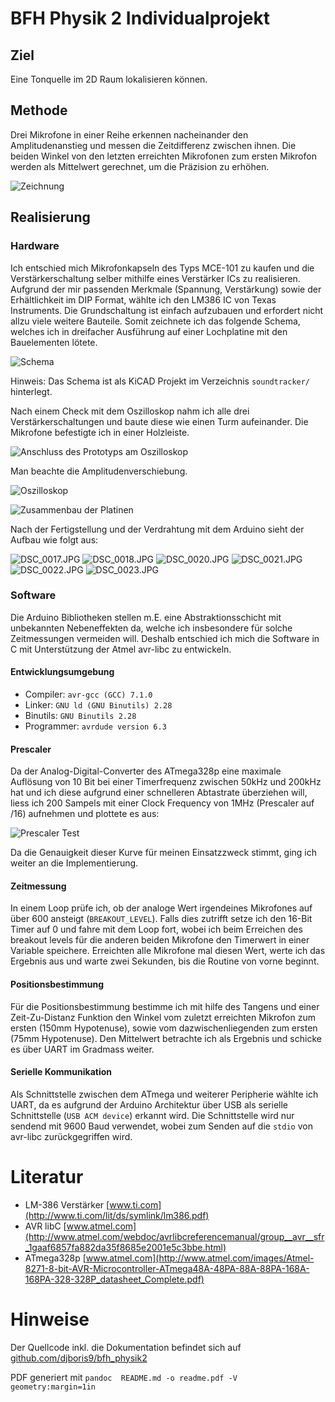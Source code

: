 # BFH Physik 2 Individualprojekt
## Ziel
Eine Tonquelle im 2D Raum lokalisieren können.

## Methode
Drei Mikrofone in einer Reihe erkennen nacheinander den Amplitudenanstieg und messen die Zeitdifferenz zwischen ihnen. Die beiden Winkel von den letzten erreichten Mikrofonen zum ersten Mikrofon werden als Mittelwert gerechnet, um die Präzision zu erhöhen.

![Zeichnung](img/geogebra.png)

## Realisierung
### Hardware
Ich entschied mich Mikrofonkapseln des Typs MCE-101 zu kaufen und die Verstärkerschaltung selber mithilfe eines Verstärker ICs zu realisieren.
Aufgrund der mir passenden Merkmale (Spannung, Verstärkung) sowie der Erhältlichkeit im DIP Format, wählte ich den LM386 IC von Texas Instruments.
Die Grundschaltung ist einfach aufzubauen und erfordert nicht allzu viele weitere Bauteile.
Somit zeichnete ich das folgende Schema, welches ich in dreifacher Ausführung auf einer Lochplatine mit den Bauelementen lötete.

![Schema](img/schema.png)

Hinweis: Das Schema ist als KiCAD Projekt im Verzeichnis `soundtracker/` hinterlegt.

Nach einem Check mit dem Oszilloskop nahm ich alle drei Verstärkerschaltungen und baute diese wie einen Turm aufeinander. Die Mikrofone befestigte ich in einer Holzleiste.

![Anschluss des Prototyps am Oszilloskop](img/oszi_schema.jpg)

Man beachte die Amplitudenverschiebung.

![Oszilloskop](img/oszi.png)

![Zusammenbau der Platinen](img/aufbau.jpg)

Nach der Fertigstellung und der Verdrahtung mit dem Arduino sieht der Aufbau wie folgt aus:

![DSC_0017.JPG](img/DSC_0017.JPG)
![DSC_0018.JPG](img/DSC_0018.JPG)
![DSC_0020.JPG](img/DSC_0020.JPG)
![DSC_0021.JPG](img/DSC_0021.JPG)
![DSC_0022.JPG](img/DSC_0022.JPG)
![DSC_0023.JPG](img/DSC_0023.JPG)

### Software
Die Arduino Bibliotheken stellen m.E. eine Abstraktionsschicht mit unbekannten Nebeneffekten da,
welche ich insbesondere für solche Zeitmessungen vermeiden will. Deshalb entschied ich mich die Software in C mit Unterstützung der Atmel avr-libc zu entwickeln.

#### Entwicklungsumgebung
* Compiler: `avr-gcc (GCC) 7.1.0`
* Linker: `GNU ld (GNU Binutils) 2.28`
* Binutils: `GNU Binutils 2.28`
* Programmer: `avrdude version 6.3`

#### Prescaler
Da der Analog-Digital-Converter des ATmega328p eine maximale Auflösung von 10 Bit bei einer Timerfrequenz zwischen 50kHz und 200kHz hat und ich diese aufgrund einer schnelleren Abtastrate überziehen will, liess ich 200 Sampels mit einer Clock Frequency von 1MHz (Prescaler auf /16) aufnehmen und plottete es aus:

![Prescaler Test](img/prescaler_test.png)

Da die Genauigkeit dieser Kurve für meinen Einsatzzweck stimmt, ging ich weiter an die Implementierung.

#### Zeitmessung
In einem Loop prüfe ich, ob der analoge Wert irgendeines Mikrofones auf über 600 ansteigt (`BREAKOUT_LEVEL`). Falls dies zutrifft setze ich den 16-Bit Timer auf 0 und fahre mit dem Loop fort, wobei ich beim Erreichen des breakout levels für die anderen beiden Mikrofone den Timerwert in einer Variable speichere. Erreichten alle Mikrofone mal diesen Wert, werte ich das Ergebnis aus und warte zwei Sekunden, bis die Routine von vorne beginnt.

#### Positionsbestimmung
Für die Positionsbestimmung bestimme ich mit hilfe des Tangens und einer Zeit-Zu-Distanz Funktion den Winkel vom zuletzt erreichten Mikrofon zum ersten (150mm Hypotenuse), sowie vom dazwischenliegenden zum ersten (75mm Hypotenuse). Den Mittelwert betrachte ich als Ergebnis und schicke es über UART im Gradmass weiter.

#### Serielle Kommunikation
Als Schnittstelle zwischen dem ATmega und weiterer Peripherie wählte ich UART, da es aufgrund der Arduino Architektur über USB als serielle Schnittstelle (`USB ACM device`) erkannt wird. Die Schnittstelle wird nur sendend mit 9600 Baud verwendet, wobei zum Senden auf die `stdio` von avr-libc zurückgegriffen wird.

# Literatur
- LM-386 Verstärker [www.ti.com](http://www.ti.com/lit/ds/symlink/lm386.pdf)
- AVR libC [www.atmel.com](http://www.atmel.com/webdoc/avrlibcreferencemanual/group__avr__sfr_1gaaf6857fa882da35f8685e2001e5c3bbe.html)
- ATmega328p [www.atmel.com](http://www.atmel.com/images/Atmel-8271-8-bit-AVR-Microcontroller-ATmega48A-48PA-88A-88PA-168A-168PA-328-328P_datasheet_Complete.pdf)

# Hinweise
Der Quellcode inkl. die Dokumentation befindet sich auf [github.com/djboris9/bfh_physik2](https://github.com/djboris9/bfh_physik2)

PDF generiert mit `pandoc  README.md -o readme.pdf -V geometry:margin=1in`
